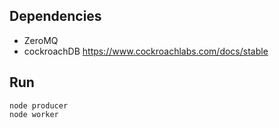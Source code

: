 ## Dependencies
- ZeroMQ
- cockroachDB
https://www.cockroachlabs.com/docs/stable

## Run
```
node producer
node worker
```